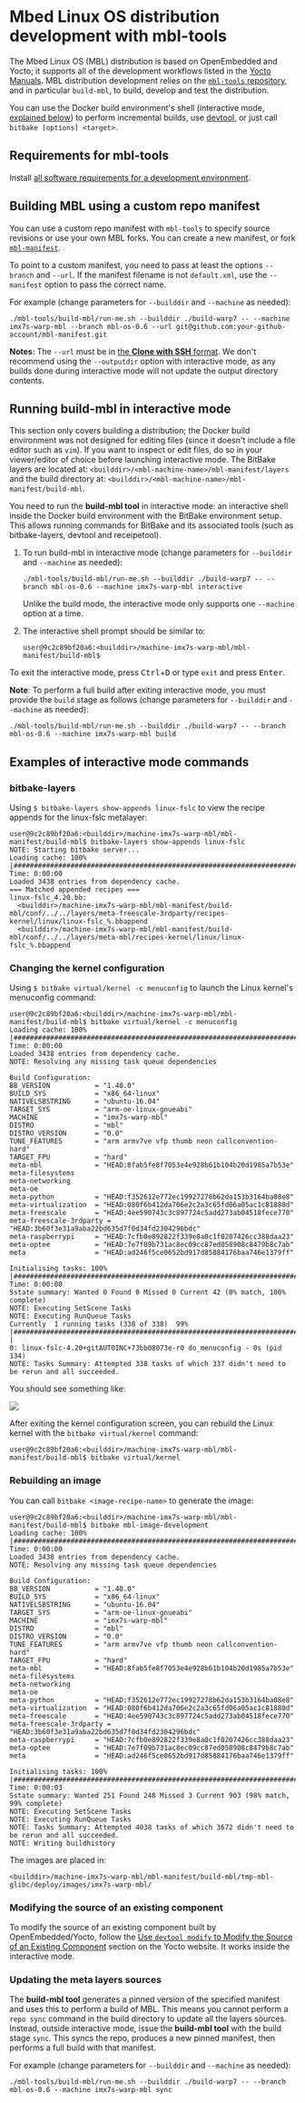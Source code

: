 # Mbed Linux OS distribution development with mbl-tools

The Mbed Linux OS (MBL) distribution is based on OpenEmbedded and Yocto; it supports all of the development workflows listed in the [Yocto Manuals](https://www.yoctoproject.org/docs/current/mega-manual/mega-manual.html). MBL distribution development relies on the [`mbl-tools` repository](https://github.com/ARMmbed/mbl-tools/), and in particular `build-mbl`, to build, develop and test the distribution.

You can use the Docker build environment's shell (interactive mode, [explained below](#running-build-mbl-in-interactive-mode)) to perform incremental builds, use [devtool](https://www.yoctoproject.org/docs/current/mega-manual/mega-manual.html#ref-devtool-reference), or just call `bitbake [options] <target>`.

## Requirements for mbl-tools

Install [all software requirements for a development environment](../first-image/development-environment.html).

## Building MBL using a custom repo manifest

You can use a custom repo manifest with `mbl-tools` to specify source revisions or use your own MBL forks. You can create a new manifest, or fork [`mbl-manifest`](https://github.com/ARMmbed/mbl-manifest).

To point to a custom manifest, you need to pass at least the options `--branch` and `--url`. If the manifest filename is not `default.xml`, use the `--manifest` option to pass the correct name.

For example (change parameters for `--builddir` and `--machine` as needed):

```
./mbl-tools/build-mbl/run-me.sh --builddir ./build-warp7 -- --machine imx7s-warp-mbl --branch mbl-os-0.6 --url git@github.com:your-github-account/mbl-manifest.git
```

<span class="notes">**Notes**: The `--url` must be in [the **Clone with SSH** format](https://git-scm.com/docs/git-clone#_git_urls_a_id_urls_a). We don't recommend using the `--outputdir` option with interactive mode, as any builds done during interactive mode will not update the output directory contents.</span>


## Running build-mbl in interactive mode

<span class="tips">This section only covers building a distribution; the Docker build environment was not designed for editing files (since it doesn't include a file editor such as `vim`). If you want to inspect or edit files, do so in your viewer/editor of choice before launching interactive mode. The BitBake layers are located at: `<builddir>/<mbl-machine-name>/mbl-manifest/layers` and the build directory at: `<builddir>/<mbl-machine-name>/mbl-manifest/build-mbl`.</span>

You need to run the **build-mbl tool** in interactive mode: an interactive shell inside the Docker build environment with the BitBake environment setup. This allows running commands for BitBake and its associated tools (such as bitbake-layers, devtool and receipetool).


1. To run build-mbl in interactive mode (change parameters for `--builddir` and `--machine` as needed):

    ```
    ./mbl-tools/build-mbl/run-me.sh --builddir ./build-warp7 -- --branch mbl-os-0.6 --machine imx7s-warp-mbl interactive
    ```

    <span class="tips">Unlike the build mode, the interactive mode only supports one `--machine` option at a time.</span>

1. The interactive shell prompt should be similar to:

    ```
    user@9c2c89bf20a6:<builddir>/machine-imx7s-warp-mbl/mbl-manifest/build-mbl$
    ```

To exit the interactive mode, press <kbd>Ctrl</kbd>+<kbd>D</kbd> or type `exit` and press <kbd>Enter</kbd>.

<span class="notes">**Note**: To perform a full build after exiting interactive mode, you must provide the `build` stage as follows (change parameters for `--builddir` and `--machine` as needed):</span>

```
./mbl-tools/build-mbl/run-me.sh --builddir ./build-warp7 -- --branch mbl-os-0.6 --machine imx7s-warp-mbl build
```

## Examples of interactive mode commands

### bitbake-layers

Using `$ bitbake-layers show-appends linux-fslc` to view the recipe appends for the linux-fslc metalayer:

```
user@9c2c89bf20a6:<builddir>/machine-imx7s-warp-mbl/mbl-manifest/build-mbl$ bitbake-layers show-appends linux-fslc
NOTE: Starting bitbake server...
Loading cache: 100% |########################################################################################################################################################################| Time: 0:00:00
Loaded 3438 entries from dependency cache.
=== Matched appended recipes ===
linux-fslc_4.20.bb:
  <builddir>/machine-imx7s-warp-mbl/mbl-manifest/build-mbl/conf/../../layers/meta-freescale-3rdparty/recipes-kernel/linux/linux-fslc_%.bbappend
  <builddir>/machine-imx7s-warp-mbl/mbl-manifest/build-mbl/conf/../../layers/meta-mbl/recipes-kernel/linux/linux-fslc_%.bbappend
  ```

### Changing the kernel configuration

Using `$ bitbake virtual/kernel -c menuconfig` to launch the Linux kernel's menuconfig command:

```
user@9c2c89bf20a6:<builddir>/machine-imx7s-warp-mbl/mbl-manifest/build-mbl$ bitbake virtual/kernel -c menuconfig
Loading cache: 100% |########################################################################################################################################################################| Time: 0:00:00
Loaded 3438 entries from dependency cache.
NOTE: Resolving any missing task queue dependencies

Build Configuration:
BB_VERSION           = "1.40.0"
BUILD_SYS            = "x86_64-linux"
NATIVELSBSTRING      = "ubuntu-16.04"
TARGET_SYS           = "arm-oe-linux-gnueabi"
MACHINE              = "imx7s-warp-mbl"
DISTRO               = "mbl"
DISTRO_VERSION       = "0.0"
TUNE_FEATURES        = "arm armv7ve vfp thumb neon callconvention-hard"
TARGET_FPU           = "hard"
meta-mbl             = "HEAD:8fab5fe8f7053e4e928b61b104b20d1985a7b53e"
meta-filesystems     
meta-networking      
meta-oe              
meta-python          = "HEAD:f352612e772ec19927278b62da153b3164ba08e8"
meta-virtualization  = "HEAD:080f6b412da706e2c2a3c65fd06a05ac1c81880d"
meta-freescale       = "HEAD:4ee590743c3c897724c5add273ab04518fece770"
meta-freescale-3rdparty = "HEAD:3b60f3e31a9aba22bd635d7f0d34fd2304296bdc"
meta-raspberrypi     = "HEAD:7cfb0e892822f339e8a0c1f0207426cc388daa23"
meta-optee           = "HEAD:7e7f09b731ac8ec09cc87ed058908c8479b8c7ab"
meta                 = "HEAD:ad246f5ce0652bd917d85884176baa746e1379ff"

Initialising tasks: 100% |###################################################################################################################################################################| Time: 0:00:00
Sstate summary: Wanted 0 Found 0 Missed 0 Current 42 (0% match, 100% complete)
NOTE: Executing SetScene Tasks
NOTE: Executing RunQueue Tasks
Currently  1 running tasks (338 of 338)  99% |############################################################################################################################################################ |
0: linux-fslc-4.20+gitAUTOINC+73bb08073e-r0 do_menuconfig - 0s (pid 134)
NOTE: Tasks Summary: Attempted 338 tasks of which 337 didn't need to be rerun and all succeeded.
```

You should see something like:

<span class="images">![](https://s3-us-west-2.amazonaws.com/mbed-linux-os-docs-images/dev_interactive_shell_kernel_menuconfig.png)</span>

After exiting the kernel configuration screen, you can rebuild the Linux kernel with the `bitbake virtual/kernel` command:

`user@9c2c89bf20a6:<builddir>/machine-imx7s-warp-mbl/mbl-manifest/build-mbl$ bitbake virtual/kernel`

### Rebuilding an image

You can call `bitbake <image-recipe-name>` to generate the image:

```
user@9c2c89bf20a6:<builddir>/machine-imx7s-warp-mbl/mbl-manifest/build-mbl$ bitbake mbl-image-development
Loading cache: 100% |########################################################################################################################################################################| Time: 0:00:00
Loaded 3438 entries from dependency cache.
NOTE: Resolving any missing task queue dependencies

Build Configuration:
BB_VERSION           = "1.40.0"
BUILD_SYS            = "x86_64-linux"
NATIVELSBSTRING      = "ubuntu-16.04"
TARGET_SYS           = "arm-oe-linux-gnueabi"
MACHINE              = "imx7s-warp-mbl"
DISTRO               = "mbl"
DISTRO_VERSION       = "0.0"
TUNE_FEATURES        = "arm armv7ve vfp thumb neon callconvention-hard"
TARGET_FPU           = "hard"
meta-mbl             = "HEAD:8fab5fe8f7053e4e928b61b104b20d1985a7b53e"
meta-filesystems     
meta-networking      
meta-oe              
meta-python          = "HEAD:f352612e772ec19927278b62da153b3164ba08e8"
meta-virtualization  = "HEAD:080f6b412da706e2c2a3c65fd06a05ac1c81880d"
meta-freescale       = "HEAD:4ee590743c3c897724c5add273ab04518fece770"
meta-freescale-3rdparty = "HEAD:3b60f3e31a9aba22bd635d7f0d34fd2304296bdc"
meta-raspberrypi     = "HEAD:7cfb0e892822f339e8a0c1f0207426cc388daa23"
meta-optee           = "HEAD:7e7f09b731ac8ec09cc87ed058908c8479b8c7ab"
meta                 = "HEAD:ad246f5ce0652bd917d85884176baa746e1379ff"

Initialising tasks: 100% |###################################################################################################################################################################| Time: 0:00:03
Sstate summary: Wanted 251 Found 248 Missed 3 Current 903 (98% match, 99% complete)
NOTE: Executing SetScene Tasks
NOTE: Executing RunQueue Tasks
NOTE: Tasks Summary: Attempted 4038 tasks of which 3672 didn't need to be rerun and all succeeded.
NOTE: Writing buildhistory
```

The images are placed in:

```
<builddir>/machine-imx7s-warp-mbl/mbl-manifest/build-mbl/tmp-mbl-glibc/deploy/images/imx7s-warp-mbl/
```

### Modifying the source of an existing component

To modify the source of an existing component built by OpenEmbedded/Yocto, follow the [Use `devtool modify` to Modify the Source of an Existing Component](https://www.yoctoproject.org/docs/current/mega-manual/mega-manual.html#sdk-devtool-use-devtool-modify-to-modify-the-source-of-an-existing-component) section on the Yocto website. It works inside the interactive mode.

### Updating the meta layers sources

The **build-mbl tool** generates a pinned version of the specified manifest and uses this to perform a build of MBL. This means you cannot perform a `repo sync` command in the build directory to update all the layers sources. Instead, outside interactive mode, issue the **build-mbl tool** with the build stage `sync`. This syncs the repo, produces a new pinned manifest, then performs a full build with that manifest.

For example (change parameters for `--builddir` and `--machine` as needed):

```
./mbl-tools/build-mbl/run-me.sh --builddir ./build-warp7 -- --branch mbl-os-0.6 --machine imx7s-warp-mbl sync
```
